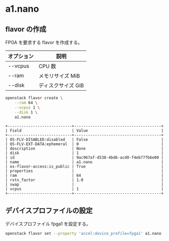 # a1.nano

## flavor の作成

FPGA を要求する flavor を作成する。

| オプション                  | 説明                         |
| --------------------------- | ---------------------------- |
| --vcpus                     | CPU 数                       |
| --ram                       | メモリサイズ MiB             |
| --disk                      | ディスクサイズ GiB           |

```sh
openstack flavor create \
    --ram 64 \
    --vcpus 1 \
    --disk 1 \
    a1.nano
```

```
+----------------------------+--------------------------------------+
| Field                      | Value                                |
+----------------------------+--------------------------------------+
| OS-FLV-DISABLED:disabled   | False                                |
| OS-FLV-EXT-DATA:ephemeral  | 0                                    |
| description                | None                                 |
| disk                       | 1                                    |
| id                         | 9ac967af-d538-4bd6-acd0-f4eb77fb6e00 |
| name                       | a1.nano                              |
| os-flavor-access:is_public | True                                 |
| properties                 |                                      |
| ram                        | 64                                   |
| rxtx_factor                | 1.0                                  |
| swap                       |                                      |
| vcpus                      | 1                                    |
+----------------------------+--------------------------------------+
```

## デバイスプロファイルの設定

デバイスプロファイル fpga1 を設定する。

```sh
openstack flavor set --property 'accel:device_profile=fpga1' a1.nano
```
